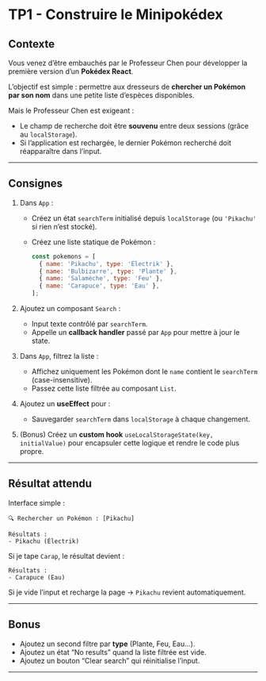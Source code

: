 # TP1 - Construire le Minipokédex

## Contexte

Vous venez d’être embauchés par le Professeur Chen pour développer la première version d’un **Pokédex React**.

L’objectif est simple : permettre aux dresseurs de **chercher un Pokémon par son nom** dans une petite liste d’espèces disponibles.

Mais le Professeur Chen est exigeant :

- Le champ de recherche doit être **souvenu** entre deux sessions (grâce au `localStorage`).
- Si l’application est rechargée, le dernier Pokémon recherché doit réapparaître dans l’input.

---

## Consignes

1. Dans `App` :
    - Créez un état `searchTerm` initialisé depuis `localStorage` (ou `'Pikachu'` si rien n’est stocké).
    - Créez une liste statique de Pokémon :

        ```jsx
        const pokemons = [
          { name: 'Pikachu', type: 'Électrik' },
          { name: 'Bulbizarre', type: 'Plante' },
          { name: 'Salamèche', type: 'Feu' },
          { name: 'Carapuce', type: 'Eau' },
        ];
        ```

2. Ajoutez un composant `Search` :
    - Input texte contrôlé par `searchTerm`.
    - Appelle un **callback handler** passé par `App` pour mettre à jour le state.
3. Dans `App`, filtrez la liste :
    - Affichez uniquement les Pokémon dont le `name` contient le `searchTerm` (case-insensitive).
    - Passez cette liste filtrée au composant `List`.
4. Ajoutez un **useEffect** pour :
    - Sauvegarder `searchTerm` dans `localStorage` à chaque changement.
5. (Bonus) Créez un **custom hook** `useLocalStorageState(key, initialValue)` pour encapsuler cette logique et rendre le code plus propre.

---

## Résultat attendu

Interface simple :

```
🔍 Rechercher un Pokémon : [Pikachu]

Résultats :
- Pikachu (Électrik)

```

Si je tape `Carap`, le résultat devient :

```
Résultats :
- Carapuce (Eau)

```

Si je vide l’input et recharge la page → `Pikachu` revient automatiquement.

---

## Bonus

- Ajoutez un second filtre par **type** (Plante, Feu, Eau…).
- Ajoutez un état “No results” quand la liste filtrée est vide.
- Ajoutez un bouton “Clear search” qui réinitialise l’input.

---